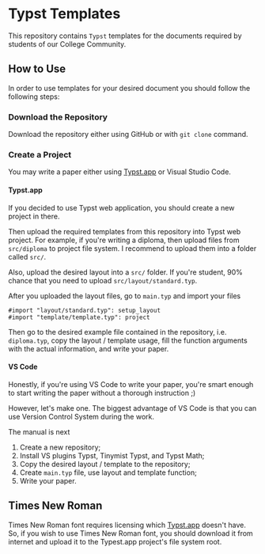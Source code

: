 # Typst Templates

This repository contains `Typst` templates for the documents
required by students of our College Community.

## How to Use

In order to use templates for your desired document you
should follow the following steps:

### Download the Repository

Download the repository either using GitHub or with `git clone`
command.

### Create a Project

You may write a paper either using [Typst.app](https://typst.app)
or Visual Studio Code.

#### Typst.app

If you decided to use Typst web application, you should
create a new project in there.

Then upload the required templates from this repository into
Typst web project. For example, if you're writing a diploma,
then upload files from `src/diploma` to project file system.
I recommend to upload them into a folder called `src/`.

Also, upload the desired layout into a `src/` folder.
If you're student, 90% chance that you need to upload `src/layout/standard.typ`.

After you uploaded the layout files, go to `main.typ` and
import your files

```typ
#import "layout/standard.typ": setup_layout
#import "template/template.typ": project
```

Then go to the desired example file contained in the
repository, i.e. `diploma.typ`, copy the layout / template usage,
fill the function arguments with the actual information,
and write your paper.

#### VS Code

Honestly, if you're using VS Code to write your paper, you're
smart enough to start writing the paper without a thorough
instruction ;)

However, let's make one. The biggest advantage of VS Code is
that you can use Version Control System during the work.

The manual is next

1. Create a new repository;
2. Install VS plugins Typst, Tinymist Typst, and Typst Math;
3. Copy the desired layout / template to the repository;
4. Create `main.typ` file, use layout and template function;
5. Write your paper.

## Times New Roman

Times New Roman font requires licensing which [Typst.app](https://typst.app)
doesn't have. So, if you wish to use Times New Roman font,
you should download it from internet and upload it to the
Typest.app project's file system root.